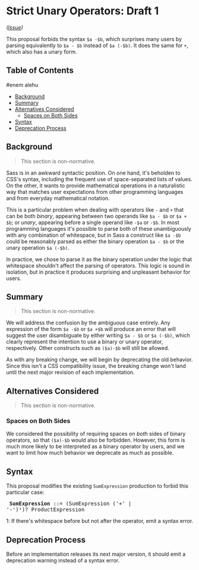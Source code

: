 # Strict Unary Operators: Draft 1

*([Issue](https://github.com/sass/sass/issues/1912))*

This proposal forbids the syntax `$a -$b`, which surprises many users by parsing
equivalently to `$a - $b` instead of `$a (-$b)`. It does the same for `+`, which
also has a unary form.

## Table of Contents

#enem alehu

* [Background](#background)
* [Summary](#summary)
* [Alternatives Considered](#alternatives-considered)
  * [Spaces on Both Sides](#spaces-on-both-sides)
* [Syntax](#syntax)
* [Deprecation Process](#deprecation-process)

## Background

> This section is non-normative.

Sass is in an awkward syntactic position. On one hand, it's beholden to CSS's
syntax, including the frequent use of space-separated lists of values. On the
other, it wants to provide mathematical operations in a naturalistic way that
matches user expectations from other programming languages and from everyday
mathematical notation.

This is a particular problem when dealing with operators like `-` and `+` that
can be both *binary*, appearing between two operands like `$a - $b` or `$a +
$b`; or *unary*, appearing before a single operand like `-$a` or `-$b`. In most
programming languages it's possible to parse both of these unambiguously with
any combination of whitespace, but in Sass a construct like `$a -$b` could be
reasonably parsed as either the binary operation `$a - $b` or the unary
operation `$a (-$b)`.

In practice, we chose to parse it as the binary operation under the logic that
whitespace shouldn't affect the parsing of operators. This logic is sound in
isolation, but in practice it produces surprising and unpleasant behavior for
users.

## Summary

> This section is non-normative.

We will address the confusion by the ambiguous case entirely. Any expression of
the form `$a -$b` or `$a +$b` will produce an error that will suggest the user
disambiguate by either writing `$a - $b` or `$a (-$b)`, which clearly represent
the intention to use a binary or unary operator, respectively. Other constructs
such as `($a)-$b` will still be allowed.

As with any breaking change, we will begin by deprecating the old behavior.
Since this isn't a CSS compatibility issue, the breaking change won't land until
the next major revision of each implementation.

## Alternatives Considered

> This section is non-normative.

### Spaces on Both Sides

We considered the possibility of requiring spaces on *both* sides of binary
operators, so that `($a)-$b` would also be forbidden. However, this form is much
more likely to be interpreted as a binary operator by users, and we want to
limit how much behavior we deprecate as much as possible.

## Syntax

This proposal modifies the existing `SumExpression` production to forbid
this particular case:

<x><pre>
**SumExpression** ::= (SumExpression ('+' | '-')¹)? ProductExpression
</pre></x>

1: If there's whitespace before but not after the operator, emit a syntax error.

## Deprecation Process

Before an implementation releases its next major version, it should emit a
deprecation warning instead of a syntax error.
